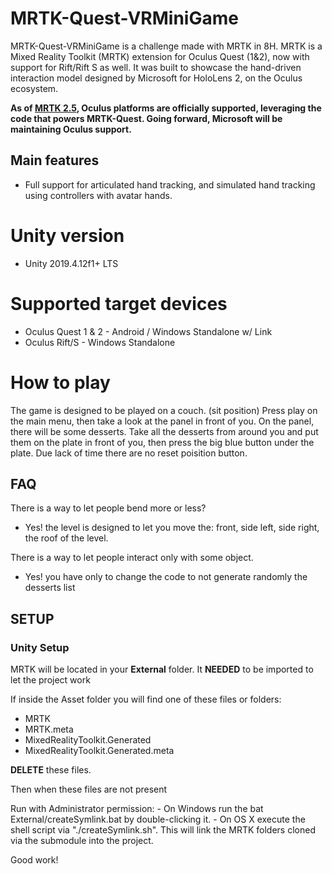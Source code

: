 # MRTK-Quest-VRMiniGame
MRTK-Quest-VRMiniGame is a challenge made with MRTK in 8H.
MRTK is a Mixed Reality Toolkit (MRTK) extension for Oculus Quest (1&2), now with support for Rift/Rift S as well.
It was built to showcase the hand-driven interaction model designed by Microsoft for HoloLens 2, on the Oculus ecosystem.

**As of [MRTK 2.5](https://microsoft.github.io/MixedRealityToolkit-Unity/version/releases/2.5.0/Documentation/ReleaseNotes.html), Oculus platforms are officially supported, leveraging the code that powers MRTK-Quest. Going forward, Microsoft will be maintaining Oculus support.**

## Main features
- Full support for articulated hand tracking, and simulated hand tracking using controllers with avatar hands.

# Unity version
- Unity 2019.4.12f1+ LTS

# Supported target devices
- Oculus Quest 1 & 2  - Android / Windows Standalone w/ Link
- Oculus Rift/S - Windows Standalone

# How to play
The game is designed to be played on a couch. (sit position)
Press play on the main menu, then take a look at the panel in front of you.
On the panel, there will be some desserts.
Take all the desserts from around you and put them on the plate in front of you, then press the big blue button under the plate.
Due lack of time there are no reset poisition button.


## FAQ
There is a way to let people bend more or less?
- Yes! the level is designed to let you move the: front, side left, side right, the roof of the level.

There is a way to let people interact only with some object.
- Yes! you have only to change the code to not generate randomly the desserts list

## SETUP

### Unity Setup
MRTK will be located in your **External** folder.
It **NEEDED** to be imported to let the project work

If inside the Asset folder you will find one of these files or folders:
- MRTK
- MRTK.meta
- MixedRealityToolkit.Generated
- MixedRealityToolkit.Generated.meta

**DELETE** these files.

Then when these files are not present

Run with Administrator permission:
    - On Windows run the bat External/createSymlink.bat by double-clicking it. 
    - On OS X execute the shell script via "./createSymlink.sh".
    This will link the MRTK folders cloned via the submodule into the project.
    
Good work!
